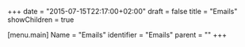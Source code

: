 +++
date = "2015-07-15T22:17:00+02:00"
draft = false
title = "Emails"
showChildren = true

[menu.main]
Name = "Emails"
identifier = "Emails"
parent = ""
+++


